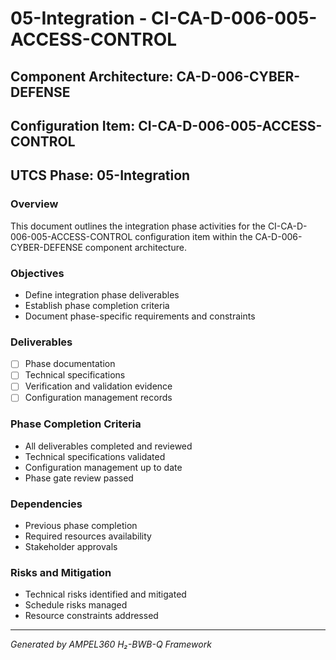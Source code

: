 # 05-Integration - CI-CA-D-006-005-ACCESS-CONTROL

## Component Architecture: CA-D-006-CYBER-DEFENSE
## Configuration Item: CI-CA-D-006-005-ACCESS-CONTROL
## UTCS Phase: 05-Integration

### Overview
This document outlines the integration phase activities for the CI-CA-D-006-005-ACCESS-CONTROL configuration item within the CA-D-006-CYBER-DEFENSE component architecture.

### Objectives
- Define integration phase deliverables
- Establish phase completion criteria
- Document phase-specific requirements and constraints

### Deliverables
- [ ] Phase documentation
- [ ] Technical specifications
- [ ] Verification and validation evidence
- [ ] Configuration management records

### Phase Completion Criteria
- All deliverables completed and reviewed
- Technical specifications validated
- Configuration management up to date
- Phase gate review passed

### Dependencies
- Previous phase completion
- Required resources availability
- Stakeholder approvals

### Risks and Mitigation
- Technical risks identified and mitigated
- Schedule risks managed
- Resource constraints addressed

---
*Generated by AMPEL360 H₂-BWB-Q Framework*
